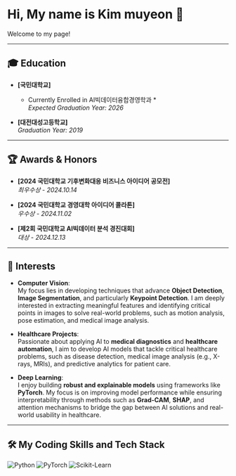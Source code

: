 # Hi, My name is Kim muyeon 👋

<p>Welcome to my page!</p>

---

## 🎓 Education

- **[국민대학교]**  
  * Currently Enrolled in AI빅데이터융합경영학과 *  
  *Expected Graduation Year: 2026*  

- **[대전대성고등학교]**  
  *Graduation Year: 2019*
  
---

## 🏆 Awards & Honors  

- **[2024 국민대학교 기후변화대응 비즈니스 아이디어 공모전]**  
  *최우수상* - *2024.10.14*   

- **[2024 국민대학교 경영대학 아이디어 콜라톤]**  
  *우수상* - *2024.11.02*    

- **[제2회 국민대학교 AI빅데이터 분석 경진대회]**  
  *대상* - *2024.12.13*    

---

## 🧠 Interests  

- **Computer Vision**:  
  My focus lies in developing techniques that advance **Object Detection**, **Image Segmentation**, and particularly **Keypoint Detection**. I am deeply interested in extracting meaningful features and identifying critical points in images to solve real-world problems, such as motion analysis, pose estimation, and medical image analysis.

- **Healthcare Projects**:  
  Passionate about applying AI to **medical diagnostics** and **healthcare automation**, I aim to develop AI models that tackle critical healthcare problems, such as disease detection, medical image analysis (e.g., X-rays, MRIs), and predictive analytics for patient care.

- **Deep Learning**:  
  I enjoy building **robust and explainable models** using frameworks like **PyTorch**. My focus is on improving model performance while ensuring interpretability through methods such as **Grad-CAM**, **SHAP**, and attention mechanisms to bridge the gap between AI solutions and real-world usability in healthcare.


---

## 🛠️ My Coding Skills and Tech Stack

![Python](https://img.shields.io/badge/Python-3776AB?style=for-the-badge&logo=python&logoColor=white)
![PyTorch](https://img.shields.io/badge/PyTorch-EE4C2C?style=for-the-badge&logo=pytorch&logoColor=white)
![Scikit-Learn](https://img.shields.io/badge/Scikit%20Learn-F7931E?style=for-the-badge&logo=scikitlearn&logoColor=white)
